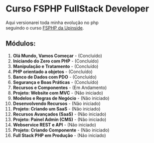 # Curso FSPHP FullStack Developer
Aqui versionarei toda minha evolução no php<br>
seguindo o curso [FSPHP da Upinside](https://pages.upinside.com.br/fsphp/).

## Módulos:
1. <strong>Olá Mundo, Vamos Começar</strong> - (Concluído)
2. <strong>Iniciando do Zero com PHP</strong> - (Concluído)
3. <strong>Manipulação e Tratamento</strong> - (Concluído)
4. <strong>PHP orientado a objetos</strong> - (Concluído)
5. <strong>Banco de Dados com PDO</strong> - (Concluído)
6. <strong>Segurança e Boas Práticas</strong> - (Concluído)
7. <strong>Recursos e Componentes</strong> - (Em Andamento)
8. <strong>Projeto: Website com MVC</strong> - (Não iniciado)
9. <strong>Modelos e Regras de Negócio</strong> - (Não iniciado)
10. <strong>Desenvolvendo Recursos</strong> - (Não iniciado)
11. <strong>Projeto: Criando um SaaS</strong> - (Não iniciado)
12. <strong>Recursos Avançados (SaaS)</strong> - (Não iniciado)
13. <strong>Projeto: Painel Admin (CMS)</strong> - (Não iniciado)
14. <strong>Webservice REST e API</strong> - (Não iniciado)
15. <strong>Projeto: Criando Componente</strong> - (Não iniciado)
16. <strong>Full Stack PHP em Produção</strong> - (Não iniciado)
